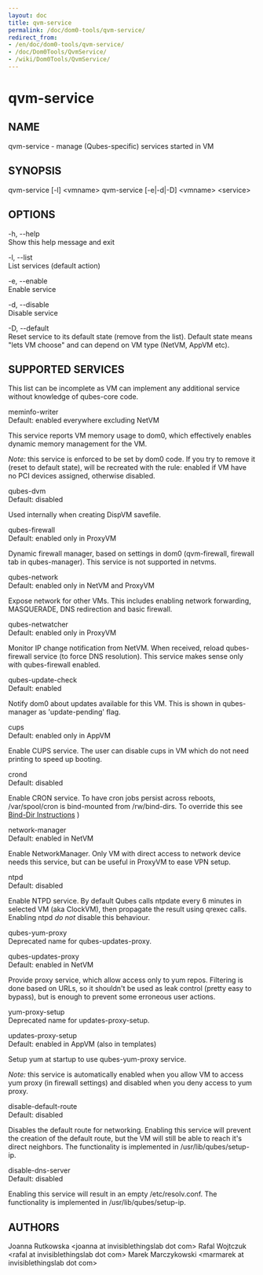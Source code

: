 ```yaml
---
layout: doc
title: qvm-service
permalink: /doc/dom0-tools/qvm-service/
redirect_from:
- /en/doc/dom0-tools/qvm-service/
- /doc/Dom0Tools/QvmService/
- /wiki/Dom0Tools/QvmService/
---
```


qvm-service
===========

NAME
----

qvm-service - manage (Qubes-specific) services started in VM

SYNOPSIS
--------

qvm-service [-l] \<vmname\>
qvm-service [-e|-d|-D] \<vmname\> \<service\>

OPTIONS
-------

-h, --help  
Show this help message and exit

-l, --list  
List services (default action)

-e, --enable  
Enable service

-d, --disable  
Disable service

-D, --default  
Reset service to its default state (remove from the list). Default state means "lets VM choose" and can depend on VM type (NetVM, AppVM etc).

SUPPORTED SERVICES
------------------

This list can be incomplete as VM can implement any additional service without knowledge of qubes-core code.

meminfo-writer  
Default: enabled everywhere excluding NetVM

This service reports VM memory usage to dom0, which effectively enables dynamic memory management for the VM.

*Note:* this service is enforced to be set by dom0 code. If you try to remove it (reset to default state), will be recreated with the rule: enabled if VM have no PCI devices assigned, otherwise disabled.

qubes-dvm  
Default: disabled

Used internally when creating DispVM savefile.

qubes-firewall  
Default: enabled only in ProxyVM

Dynamic firewall manager, based on settings in dom0 (qvm-firewall, firewall tab in qubes-manager). This service is not supported in netvms.

qubes-network  
Default: enabled only in NetVM and ProxyVM

Expose network for other VMs. This includes enabling network forwarding, MASQUERADE, DNS redirection and basic firewall.

qubes-netwatcher  
Default: enabled only in ProxyVM

Monitor IP change notification from NetVM. When received, reload qubes-firewall service (to force DNS resolution). This service makes sense only with qubes-firewall enabled.

qubes-update-check  
Default: enabled

Notify dom0 about updates available for this VM. This is shown in qubes-manager as 'update-pending' flag.

cups  
Default: enabled only in AppVM

Enable CUPS service. The user can disable cups in VM which do not need printing to speed up booting.

crond  
Default: disabled

Enable CRON service.  To have cron jobs persist across reboots, /var/spool/cron is bind-mounted from /rw/bind-dirs. To override this see [Bind-Dir Instructions](/doc/bind-dirs/) )

network-manager  
Default: enabled in NetVM

Enable NetworkManager. Only VM with direct access to network device needs this service, but can be useful in ProxyVM to ease VPN setup.

ntpd  
Default: disabled

Enable NTPD service. By default Qubes calls ntpdate every 6 minutes in selected VM (aka ClockVM), then propagate the result using qrexec calls. Enabling ntpd *do not* disable this behaviour.

qubes-yum-proxy  
Deprecated name for qubes-updates-proxy.

qubes-updates-proxy  
Default: enabled in NetVM

Provide proxy service, which allow access only to yum repos. Filtering is done based on URLs, so it shouldn't be used as leak control (pretty easy to bypass), but is enough to prevent some erroneous user actions.

yum-proxy-setup  
Deprecated name for updates-proxy-setup.

updates-proxy-setup  
Default: enabled in AppVM (also in templates)

Setup yum at startup to use qubes-yum-proxy service.

*Note:* this service is automatically enabled when you allow VM to access yum proxy (in firewall settings) and disabled when you deny access to yum proxy.

disable-default-route  
Default: disabled

Disables the default route for networking. Enabling this service will prevent the creation of the default route, but the VM will still be able to reach it's direct neighbors. The functionality is implemented in /usr/lib/qubes/setup-ip.

disable-dns-server  
Default: disabled

Enabling this service will result in an empty /etc/resolv.conf. The functionality is implemented in /usr/lib/qubes/setup-ip.

AUTHORS
-------

Joanna Rutkowska \<joanna at invisiblethingslab dot com\>
Rafal Wojtczuk \<rafal at invisiblethingslab dot com\>
Marek Marczykowski \<marmarek at invisiblethingslab dot com\>
